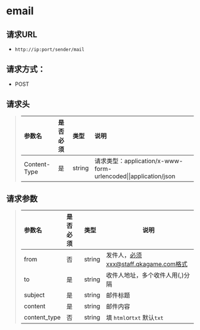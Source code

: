 # email

## 请求URL

- `http://ip:port/sender/mail`

## 请求方式：

- POST

## 请求头

>|参数名|是否必须|类型|说明|
>|:----|:---|:----- |:-----|
>|Content-Type |是  |string |请求类型：application/x-www-form-urlencoded&#124;&#124;application/json|

## 请求参数

>|参数名|是否必须|类型|说明|
>|:----|:---|:----- |--------  |
>|from|否  |string | 发件人，必须xxx@staff.qkagame.com格式|
>|to|是  |string | 收件人地址，多个收件人用(,)分隔|
>|subject|是  |string | 邮件标题|
>|content|是  |string | 邮件内容|
>|content_type|否  |string |填 `html`or`txt` 默认`txt`|
